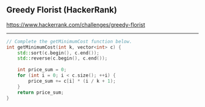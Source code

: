 ## Greedy Florist (HackerRank)

<https://www.hackerrank.com/challenges/greedy-florist>

---
```C++
// Complete the getMinimumCost function below.
int getMinimumCost(int k, vector<int> c) {
    std::sort(c.begin(), c.end());
    std::reverse(c.begin(), c.end());
    
    int price_sum = 0;
    for (int i = 0; i < c.size(); ++i) {
        price_sum += c[i] * (i / k + 1);
    }
    return price_sum;
}
```
